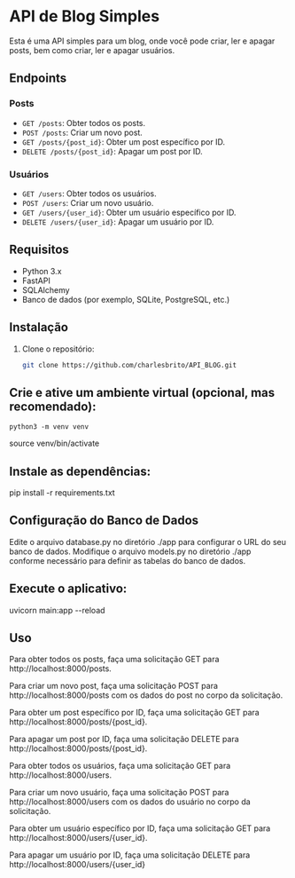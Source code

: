 # API de Blog Simples

Esta é uma API simples para um blog, onde você pode criar, ler e apagar posts, bem como criar, ler e apagar usuários.

## Endpoints

### Posts

- `GET /posts`: Obter todos os posts.
- `POST /posts`: Criar um novo post.
- `GET /posts/{post_id}`: Obter um post específico por ID.
- `DELETE /posts/{post_id}`: Apagar um post por ID.

### Usuários

- `GET /users`: Obter todos os usuários.
- `POST /users`: Criar um novo usuário.
- `GET /users/{user_id}`: Obter um usuário específico por ID.
- `DELETE /users/{user_id}`: Apagar um usuário por ID.

## Requisitos

- Python 3.x
- FastAPI
- SQLAlchemy
- Banco de dados (por exemplo, SQLite, PostgreSQL, etc.)

## Instalação

1. Clone o repositório:

   ```bash
   git clone https://github.com/charlesbrito/API_BLOG.git

## Crie e ative um ambiente virtual (opcional, mas recomendado):


```python3 -m venv venv```

source venv/bin/activate

## Instale as dependências:

  
pip install -r requirements.txt

## Configuração do Banco de Dados
Edite o arquivo database.py no diretório ./app para configurar o URL do seu banco de dados.
Modifique o arquivo models.py no diretório ./app conforme necessário para definir as tabelas do banco de dados.

## Execute o aplicativo:
 
uvicorn main:app --reload

## Uso
Para obter todos os posts, faça uma solicitação GET para http://localhost:8000/posts.

Para criar um novo post, faça uma solicitação POST para http://localhost:8000/posts com os dados do post no corpo da solicitação.

Para obter um post específico por ID, faça uma solicitação GET para http://localhost:8000/posts/{post_id}.

Para apagar um post por ID, faça uma solicitação DELETE para http://localhost:8000/posts/{post_id}.

Para obter todos os usuários, faça uma solicitação GET para http://localhost:8000/users.

Para criar um novo usuário, faça uma solicitação POST para http://localhost:8000/users com os dados do usuário no corpo da solicitação.

Para obter um usuário específico por ID, faça uma solicitação GET para http://localhost:8000/users/{user_id}.

Para apagar um usuário por ID, faça uma solicitação DELETE para http://localhost:8000/users/{user_id}







